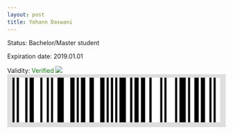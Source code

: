 ```yaml
---
layout: post
title: Yohann Daswani
---
```


Status: Bachelor/Master student

Expiration date: 2019.01.01

Validity: <font color="green"> Verified</font> 
![](/members/img/Yohann_Daswani.png)
![](/members/img/bar.png)
